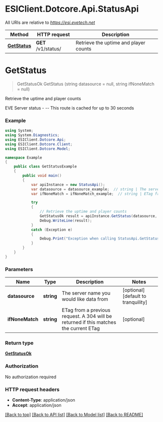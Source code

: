 # ESIClient.Dotcore.Api.StatusApi

All URIs are relative to *https://esi.evetech.net*

Method | HTTP request | Description
------------- | ------------- | -------------
[**GetStatus**](StatusApi.md#getstatus) | **GET** /v1/status/ | Retrieve the uptime and player counts


<a name="getstatus"></a>
# **GetStatus**
> GetStatusOk GetStatus (string datasource = null, string ifNoneMatch = null)

Retrieve the uptime and player counts

EVE Server status  - --  This route is cached for up to 30 seconds

### Example
```csharp
using System;
using System.Diagnostics;
using ESIClient.Dotcore.Api;
using ESIClient.Dotcore.Client;
using ESIClient.Dotcore.Model;

namespace Example
{
    public class GetStatusExample
    {
        public void main()
        {
            var apiInstance = new StatusApi();
            var datasource = datasource_example;  // string | The server name you would like data from (optional)  (default to tranquility)
            var ifNoneMatch = ifNoneMatch_example;  // string | ETag from a previous request. A 304 will be returned if this matches the current ETag (optional) 

            try
            {
                // Retrieve the uptime and player counts
                GetStatusOk result = apiInstance.GetStatus(datasource, ifNoneMatch);
                Debug.WriteLine(result);
            }
            catch (Exception e)
            {
                Debug.Print("Exception when calling StatusApi.GetStatus: " + e.Message );
            }
        }
    }
}
```

### Parameters

Name | Type | Description  | Notes
------------- | ------------- | ------------- | -------------
 **datasource** | **string**| The server name you would like data from | [optional] [default to tranquility]
 **ifNoneMatch** | **string**| ETag from a previous request. A 304 will be returned if this matches the current ETag | [optional] 

### Return type

[**GetStatusOk**](GetStatusOk.md)

### Authorization

No authorization required

### HTTP request headers

 - **Content-Type**: application/json
 - **Accept**: application/json

[[Back to top]](#) [[Back to API list]](../README.md#documentation-for-api-endpoints) [[Back to Model list]](../README.md#documentation-for-models) [[Back to README]](../README.md)


